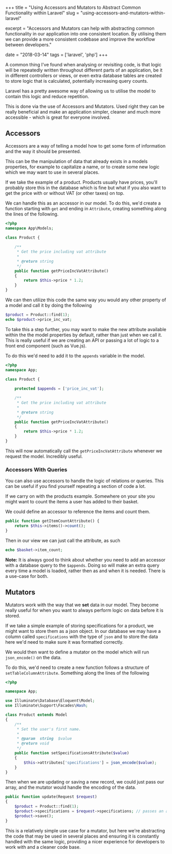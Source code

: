 +++
title = "Using Accessors and Mutators to Abstract Common Functionality within Laravel"
slug = "using-accessors-and-mutators-within-laravel"

excerpt = "Accessors and Mutators can help with abstracting common functionality in our application into one consistent location. By utilising them we can provide a more consistent codebase and improve the workflow between developers."

date = "2018-03-14"
tags = ['laravel', 'php']
+++


A common thing I've found when analysing or revisiting code, is that logic will be repeatedly written throughout different parts of an application, be it in different controllers or views, or even extra database tables are created to store logic that is calculated, potentially increasing query counts. 

Laravel has a pretty awesome way of allowing us to utilise the model to contain this logic and reduce repetition.

This is done via the use of Accessors and Mutators. Used right they can be really beneficial and make an application simpler, cleaner and much more accessible - which is great for everyone involved.

## Accessors

Accessors are a way of telling a model how to get some form of information and the way it should be presented. 

This can be the manipulation of data that already exists in a models properties, for example to capitalize a name, or to create some new logic which we may want to use in several places.

If we take the example of a product. Products usually have prices, you'll probably store this in the database which is fine but what if you also want to get the price with or without VAT (or other taxes) on top.  

We can handle this as an accessor in our model. To do this, we'd create a function starting with `get` and ending in `Attribute`, creating something along the lines of the following.

```php
<?php 
namespace App\Models;

class Product { 
 
    /**
     * Get the price including vat attribute
     *
     * @return string
     */
    public function getPriceIncVatAttribute()
    {
        return $this->price * 1.2;
    }
}  
```

We can then utilize this code the same way you would any other property of a model and call it by doing the following

```php
$product = Product::find(1);
echo $product->price_inc_vat;
```

To take this a step further, you may want to make the new attribute available within the the model properties by default, rather than just when we call it. This is really useful if we are creating an API or passing a lot of logic to a front end component (such as Vue.js).

To do this we'd need to add it to the `appends` variable in the model.

```php
<?php 
namespace App;

class Product {
 
    protected $appends = ['price_inc_vat'];

    /**
     * Get the price including vat attribute
     *
     * @return string
     */
    public function getPriceIncVatAttribute()
    {
        return $this->price * 1.2;
    }
}  
```

This will now automatically call the `getPriceIncVatAttribute` whenever we request the model. Incredibly useful.

### Accessors With Queries

You can also use accessors to handle the logic of relations or queries. This can be useful if you find yourself repeating a section of code a lot.

If we carry on with the products example. Somewhere on your site you might want to count the items a user has added to their basket. 

We could define an accessor to reference the items and count them. 

```php
public function getItemCountAttribute() {
    return $this->items()->count();
}
```

Then in our view we can just call the attribute, as such

```php
echo $basket->item_count;
```

**Note:** It is always good to think about whether you need to add an accessor with a database query to the `$appends`. Doing so will make an extra query every time a model is loaded, rather then as and when it is needed. There is a use-case for both. 

## Mutators

Mutators work with the way that we **set** data in our model. They become really useful for when you want to always perform logic on data before it is stored.

If we take a simple example of storing specifications for a product, we might want to store them as a json object. In our database we may have a column called `specifications` with the type of `json` and to store the data here we'd need to make sure it was formatted correctly.  

We would then want to define a mutator on the model which will run `json_encode()` on the data. 

To do this, we'd need to create a new function follows a structure of `setTableColumnAttribute`. Something along the lines of the following

```php
<?php

namespace App;

use Illuminate\Database\Eloquent\Model;
use Illuminate\Support\Facades\Hash;

class Product extends Model
{
    /**
     * Set the user's first name.
     *
     * @param  string  $value
     * @return void
     */
    public function setSpecificationsAttribute($value)
    {
        $this->attributes['specifications'] = json_encode($value);
    }
}
```

Then when we are updating or saving a new record, we could just pass our array, and the mutator would handle the encoding of the data. 

```php
public function update(Request $request)
{
    $product = Product::find(1);
    $product->specifications = $request->specifications; // passes an array
    $product->save();
}
```

This is a relatively simple use case for a mutator, but here we're abstracting the code that may be used in several places and ensuring it is constantly handled with the same logic, providing a nicer experience for developers to work with and a cleaner code base.